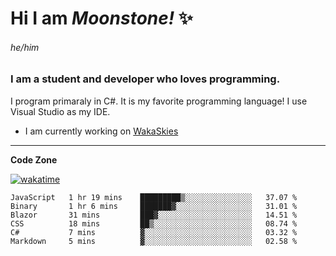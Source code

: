 
<!--
**MoonstoneStudios/MoonstoneStudios** is a ✨ _special_ ✨ repository because its `README.md` (this file) appears on your GitHub profile.

Here are some ideas to get you started:

- 🔭 I’m currently working on ...
- 🌱 I’m currently learning ...
- 👯 I’m looking to collaborate on ...
- 🤔 I’m looking for help with ...
- 💬 Ask me about ...
- 📫 How to reach me: ...
- 😄 Pronouns: ...
- ⚡ Fun fact: ...
-->

# Hi I am _Moonstone!_  ✨
###### he/him
### I am a student and developer who loves programming.

I program primaraly in C#. It is my favorite programming language! I use Visual Studio as my IDE.

- I am currently working on [WakaSkies](https://github.com/MoonstoneStudios/WakaSkies)

---

**Code Zone**


[![wakatime](https://wakatime.com/badge/user/35c755da-7226-42ef-89f9-892c03fbcf7e.svg?style=for-the-badge)](https://wakatime.com/@35c755da-7226-42ef-89f9-892c03fbcf7e)
<!--START_SECTION:waka-->

```text
JavaScript   1 hr 19 mins    █████████▒░░░░░░░░░░░░░░░   37.07 %
Binary       1 hr 6 mins     ███████▓░░░░░░░░░░░░░░░░░   31.01 %
Blazor       31 mins         ███▓░░░░░░░░░░░░░░░░░░░░░   14.51 %
CSS          18 mins         ██▒░░░░░░░░░░░░░░░░░░░░░░   08.74 %
C#           7 mins          ▓░░░░░░░░░░░░░░░░░░░░░░░░   03.32 %
Markdown     5 mins          ▓░░░░░░░░░░░░░░░░░░░░░░░░   02.58 %
```

<!--END_SECTION:waka-->

